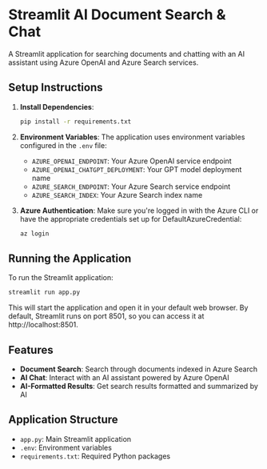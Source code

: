# Streamlit AI Document Search & Chat

A Streamlit application for searching documents and chatting with an AI assistant using Azure OpenAI and Azure Search services.

## Setup Instructions

1. **Install Dependencies**:
   ```bash
   pip install -r requirements.txt
   ```

2. **Environment Variables**:
   The application uses environment variables configured in the `.env` file:
   
   - `AZURE_OPENAI_ENDPOINT`: Your Azure OpenAI service endpoint
   - `AZURE_OPENAI_CHATGPT_DEPLOYMENT`: Your GPT model deployment name
   - `AZURE_SEARCH_ENDPOINT`: Your Azure Search service endpoint
   - `AZURE_SEARCH_INDEX`: Your Azure Search index name

3. **Azure Authentication**:
   Make sure you're logged in with the Azure CLI or have the appropriate credentials set up for DefaultAzureCredential:
   ```bash
   az login
   ```

## Running the Application

To run the Streamlit application:

```bash
streamlit run app.py
```

This will start the application and open it in your default web browser. By default, Streamlit runs on port 8501, so you can access it at http://localhost:8501.

## Features

- **Document Search**: Search through documents indexed in Azure Search
- **AI Chat**: Interact with an AI assistant powered by Azure OpenAI
- **AI-Formatted Results**: Get search results formatted and summarized by AI

## Application Structure

- `app.py`: Main Streamlit application
- `.env`: Environment variables
- `requirements.txt`: Required Python packages
